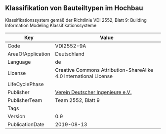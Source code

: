 ## Klassifikation von Bauteiltypen im Hochbau
Klassifikationssystem gemäß der Richtlinie VDI 2552, Blatt 9: Building Information Modeling
Klassifikationssysteme

Key | Value |
--|--|
Code | VDI2552-9A |  
AreaOfApplication | Deutschland |  
Language | de |  
License | Creative Commons Attribution-ShareAlike 4.0 International License |  
LifeCyclePhase |  |  
Publisher | [Verein Deutscher Ingenieure e.V.](https://www.vdi.de/2552) |  
PublisherTeam | Team 2552, Blatt 9 |  
Tags |  |  
Version | 0.9 |  
PublicationDate | 2019-08-13 |  
